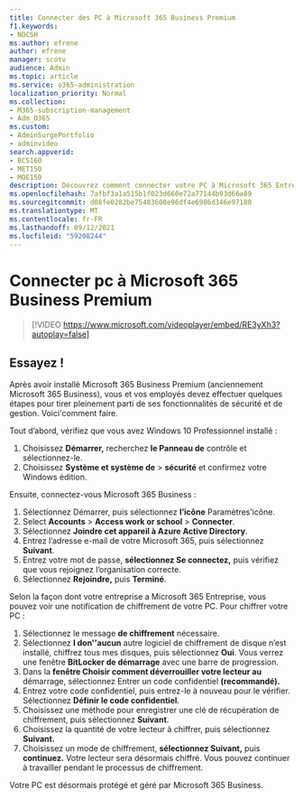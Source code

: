 ```yaml
---
title: Connecter des PC à Microsoft 365 Business Premium
f1.keywords:
- NOCSH
ms.author: efrene
author: efrene
manager: scotv
audience: Admin
ms.topic: article
ms.service: o365-administration
localization_priority: Normal
ms.collection:
- M365-subscription-management
- Adm_O365
ms.custom:
- AdminSurgePortfolio
- adminvideo
search.appverid:
- BCS160
- MET150
- MOE150
description: Découvrez comment connecter votre PC à Microsoft 365 Entreprise.
ms.openlocfilehash: 7afbf3a1a515b1f023d660e72a77144b93d66a89
ms.sourcegitcommit: d08fe0282be75483608e96df4e6986d346e97180
ms.translationtype: MT
ms.contentlocale: fr-FR
ms.lasthandoff: 09/12/2021
ms.locfileid: "59208244"
---
```

# <a name="connect-your-pc-to-microsoft-365-business-premium"></a>Connecter pc à Microsoft 365 Business Premium

> [!VIDEO https://www.microsoft.com/videoplayer/embed/RE3yXh3?autoplay=false]

## <a name="try-it"></a>Essayez !
Après avoir installé Microsoft 365 Business Premium (anciennement Microsoft 365 Business), vous et vos employés devez effectuer quelques étapes pour tirer pleinement parti de ses fonctionnalités de sécurité et de gestion. Voici&#39;comment faire.

Tout d’abord, vérifiez que vous avez Windows 10 Professionnel installé :

1. Choisissez  **Démarrer,** recherchez  **le Panneau de** contrôle et sélectionnez-le.
2. Choisissez **Système et système de**   >   **sécurité** et confirmez votre Windows édition.

Ensuite, connectez-vous Microsoft 365 Business :

1. Sélectionnez Démarrer, puis sélectionnez **l’icône** Paramètres’icône. 
2. Select **Accounts**  >   **Access work or school**   >   **Connecter**.
3. Sélectionnez **Joindre cet appareil à Azure Active Directory**.
4. Entrez l’adresse e-mail de votre Microsoft 365, puis sélectionnez **Suivant**.
5. Entrez votre mot de passe,  **sélectionnez Se connectez,** puis vérifiez que vous rejoignez l’organisation correcte.
6. Sélectionnez  **Rejoindre,** puis  **Terminé**.

Selon la façon dont votre entreprise a Microsoft 365 Entreprise, vous pouvez voir une notification de chiffrement de votre PC. Pour chiffrer votre PC :

1. Sélectionnez le message  **de chiffrement**  nécessaire.
2. Sélectionnez  **I don&#39;'aucun** autre logiciel de chiffrement de disque n’est installé, chiffrez tous mes disques, puis sélectionnez  **Oui**. Vous verrez une fenêtre  **BitLocker de démarrage**  avec une barre de progression.
3. Dans la **fenêtre Choisir comment déverrouiller votre lecteur au** démarrage, sélectionnez Entrer un code confidentiel **(recommandé).**
4. Entrez votre code confidentiel, puis entrez-le à nouveau pour le vérifier. Sélectionnez  **Définir le code confidentiel**.
5. Choisissez une méthode pour enregistrer une clé de récupération de chiffrement, puis sélectionnez  **Suivant**.
6. Choisissez la quantité de votre lecteur à chiffrer, puis sélectionnez **Suivant.**
7. Choisissez un mode de chiffrement, **sélectionnez Suivant,** puis **continuez.** Votre lecteur sera désormais chiffré. Vous pouvez continuer à travailler pendant le processus de chiffrement.

Votre PC est désormais protégé et géré par Microsoft 365 Business.